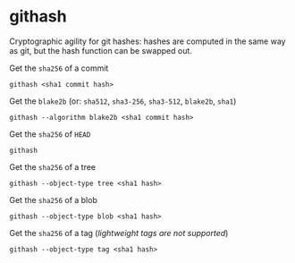 # githash

Cryptographic agility for git hashes: hashes are computed in the same way as git, but
the hash function can be swapped out.

Get the `sha256` of a commit
```
githash <sha1 commit hash>
```

Get the `blake2b` (or: `sha512`, `sha3-256`, `sha3-512`, `blake2b`, `sha1`)
```
githash --algorithm blake2b <sha1 commit hash>
```

Get the `sha256` of `HEAD`
```
githash
```

Get the `sha256` of a tree
```
githash --object-type tree <sha1 hash>
```

Get the `sha256` of a blob
```
githash --object-type blob <sha1 hash>
```

Get the `sha256` of a tag (*lightweight tags are not supported*)
```
githash --object-type tag <sha1 hash>
```
